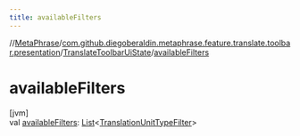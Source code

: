 ```yaml
---
title: availableFilters
---
```

//[MetaPhrase](../../../index.html)/[com.github.diegoberaldin.metaphrase.feature.translate.toolbar.presentation](../index.html)/[TranslateToolbarUiState](index.html)/[availableFilters](available-filters.html)



# availableFilters



[jvm]\
val [availableFilters](available-filters.html): [List](https://kotlinlang.org/api/latest/jvm/stdlib/kotlin.collections/-list/index.html)&lt;[TranslationUnitTypeFilter](../../com.github.diegoberaldin.metaphrase.domain.project.data/-translation-unit-type-filter/index.html)&gt;




